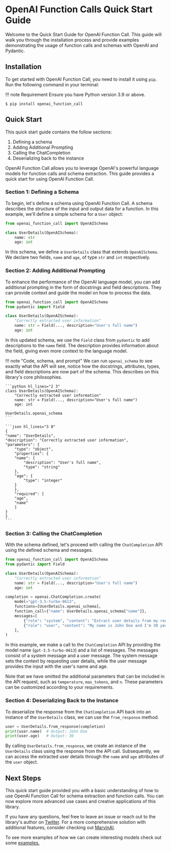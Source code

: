 # OpenAI Function Calls Quick Start Guide

Welcome to the Quick Start Guide for OpenAI Function Call. This guide will walk you through the installation process and provide examples demonstrating the usage of function calls and schemas with OpenAI and Pydantic.

## Installation

To get started with OpenAI Function Call, you need to install it using `pip`. Run the following command in your terminal:

!!! note Requirement
    Ensure you have Python version 3.9 or above.


<!-- termynal -->
```
$ pip install openai_function_call
```

## Quick Start

This quick start guide contains the follow sections:

1. Defining a schema 
2. Adding Additional Prompting
3. Calling the ChatCompletion
4. Deserializing back to the instance

OpenAI Function Call allows you to leverage OpenAI's powerful language models for function calls and schema extraction. This guide provides a quick start for using OpenAI Function Call.

### Section 1: Defining a Schema

To begin, let's define a schema using OpenAI Function Call. A schema describes the structure of the input and output data for a function. In this example, we'll define a simple schema for a `User` object:

```python
from openai_function_call import OpenAISchema

class UserDetails(OpenAISchema):
    name: str
    age: int
```

In this schema, we define a `UserDetails` class that extends `OpenAISchema`. We declare two fields, `name` and `age`, of type `str` and `int` respectively. 

### Section 2: Adding Additional Prompting

To enhance the performance of the OpenAI language model, you can add additional prompting in the form of docstrings and field descriptions. They can provide context and guide the model on how to process the data.

```python hl_lines="5 6"
from openai_function_call import OpenAISchema
from pydantic import Field

class UserDetails(OpenAISchema):
    "Correctly extracted user information"
    name: str = Field(..., description="User's full name")
    age: int
```

In this updated schema, we use the `Field` class from `pydantic` to add descriptions to the `name` field. The description provides information about the field, giving even more context to the language model.


!!! note "Code, schema, and prompt"
     We can run `openai_schema` to see exactly what the API will see, notice how the docstrings, attributes, types, and field descriptions are now part of the schema. This describes on this library's core philosophies.

    ```python hl_lines="2 3"
    class UserDetails(OpenAISchema):
        "Correctly extracted user information"
        name: str = Field(..., description="User's full name")
        age: int

    UserDetails.openai_schema
    ```

    ```json hl_lines="3 8"
    {
    "name": "UserDetails",
    "description": "Correctly extracted user information",
    "parameters": {
        "type": "object",
        "properties": {
        "name": {
            "description": "User's full name",
            "type": "string"
        },
        "age": {
            "type": "integer"
        }
        },
        "required": [
        "age",
        "name"
        ]
    }
    }
    ```

### Section 3: Calling the ChatCompletion

With the schema defined, let's proceed with calling the `ChatCompletion` API using the defined schema and messages.

```python hl_lines="11 12 15"
from openai_function_call import OpenAISchema
from pydantic import Field

class UserDetails(OpenAISchema):
    "Correctly extracted user information"
    name: str = Field(..., description="User's full name")
    age: int

completion = openai.ChatCompletion.create(
    model="gpt-3.5-turbo-0613",
    functions=[UserDetails.openai_schema],
    function_call={"name": UserDetails.openai_schema["name"]},
    messages=[
        {"role": "system", "content": "Extract user details from my requests"},
        {"role": "user", "content": "My name is John Doe and I'm 30 years old."},
    ],
)
```

In this example, we make a call to the `ChatCompletion` API by providing the model name (`gpt-3.5-turbo-0613`) and a list of messages. The messages consist of a system message and a user message. The system message sets the context by requesting user details, while the user message provides the input with the user's name and age.

Note that we have omitted the additional parameters that can be included in the API request, such as `temperature`, `max_tokens`, and `n`. These parameters can be customized according to your requirements.

### Section 4: Deserializing Back to the Instance

To deserialize the response from the `ChatCompletion` API back into an instance of the `UserDetails` class, we can use the `from_response` method.

```python hl_lines="1"
user = UserDetails.from_response(completion)
print(user.name)  # Output: John Doe
print(user.age)   # Output: 30
```

By calling `UserDetails.from_response`, we create an instance of the `UserDetails` class using the response from the API call. Subsequently, we can access the extracted user details through the `name` and `age` attributes of the `user` object.

## Next Steps

This quick start guide provided you with a basic understanding of how to use OpenAI Function Call for schema extraction and function calls. You can now explore more advanced use cases and creative applications of this library.

If you have any questions, feel free to leave an issue or reach out to the library's author on [Twitter](https://twitter.com/jxnlco). For a more comprehensive solution with additional features, consider checking out [MarvinAI](https://www.askmarvin.ai/).

To see more examples of how we can create interesting models check out some [examples.](examples/index.md)
